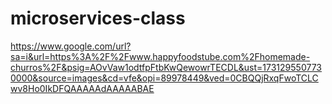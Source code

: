 # microservices-class
https://www.google.com/url?sa=i&url=https%3A%2F%2Fwww.happyfoodstube.com%2Fhomemade-churros%2F&psig=AOvVaw1odtfpFtbKwQewowrTECDL&ust=1731295507730000&source=images&cd=vfe&opi=89978449&ved=0CBQQjRxqFwoTCLCwv8Ho0IkDFQAAAAAdAAAAABAE
